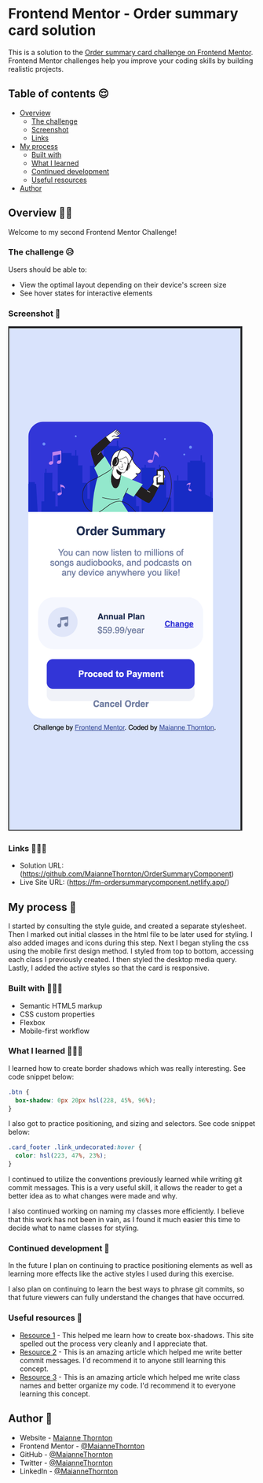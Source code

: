 # Frontend Mentor - Order summary card solution

This is a solution to the [Order summary card challenge on Frontend Mentor](https://www.frontendmentor.io/challenges/order-summary-component-QlPmajDUj). Frontend Mentor challenges help you improve your coding skills by building realistic projects. 

## Table of contents 😌

- [Overview](#overview)
  - [The challenge](#the-challenge)
  - [Screenshot](#screenshot)
  - [Links](#links)
- [My process](#my-process)
  - [Built with](#built-with)
  - [What I learned](#what-i-learned)
  - [Continued development](#continued-development)
  - [Useful resources](#useful-resources)
- [Author](#author)

## Overview 👋🏾

Welcome to my second Frontend Mentor Challenge!

### The challenge 😥

Users should be able to:

- View the optimal layout depending on their device's screen size
- See hover states for interactive elements

### Screenshot 🌇

![](./screenshot.png)

### Links 👩🏾‍💻

- Solution URL: (https://github.com/MaianneThornton/OrderSummaryComponent)
- Live Site URL: (https://fm-ordersummarycomponent.netlify.app/)

## My process 💭

I started by consulting the style guide, and created a separate stylesheet. Then I marked out initial classes in the html file to be later used for styling. I also added images and icons during this step. Next I began styling the css using the mobile first design method. I styled from top to bottom, accessing each class I previously created. I then styled the desktop media query. Lastly, I added the active styles so that the card is responsive.

### Built with 👷🏾‍♀️

- Semantic HTML5 markup
- CSS custom properties
- Flexbox
- Mobile-first workflow

### What I learned 👩🏾‍🏫

I learned how to create border shadows which was really interesting. See code snippet below:
```css
.btn {
  box-shadow: 0px 20px hsl(228, 45%, 96%);
}
```
I also got to practice positioning, and sizing and selectors. See code snippet below:
```css
.card_footer .link_undecorated:hover {
  color: hsl(223, 47%, 23%);
}
```

I continued to utilize the conventions previously learned while writing git commit messages. This is a very useful skill, it allows the reader to get a better idea as to what changes were made and why.

I also continued working on naming my classes more efficiently. I believe that this work has not been in vain, as I found it much easier this time to decide what to name classes for styling.
### Continued development 🔮

In the future I plan on continuing to practice positioning elements as well as learning more effects like the active styles I used during this exercise.

I also plan on continuing to learn the best ways to phrase git commits, so that future viewers can fully understand the changes that have occurred.

### Useful resources 📖

- [Resource 1](https://developer.mozilla.org/en-US/docs/Web/CSS/box-shadow) - This helped me learn how to create box-shadows. This site spelled out the process very cleanly and I appreciate that.
- [Resource 2](https://www.freecodecamp.org/news/how-to-write-better-git-commit-messages/) - This is an amazing article which helped me write better commit messages. I'd recommend it to anyone still learning this concept.
- [Resource 3](https://9elements.com/bem-cheat-sheet/) - This is an amazing article which helped me write class names and better organize my code. I'd recommend it to everyone learning this concept.

## Author 🔎

- Website - [Maianne Thornton](https://www.maiannethornton.com/)
- Frontend Mentor - [@MaianneThornton](https://www.frontendmentor.io/profile/MaianneThornton)
- GitHub - [@MaianneThornton](GitHub.com/MaianneThornton)
- Twitter - [@MaianneThornton](https://twitter.com/MaianneThornton)
- LinkedIn - [@MaianneThornton](https://www.linkedin.com/in/maiannethornton/)
